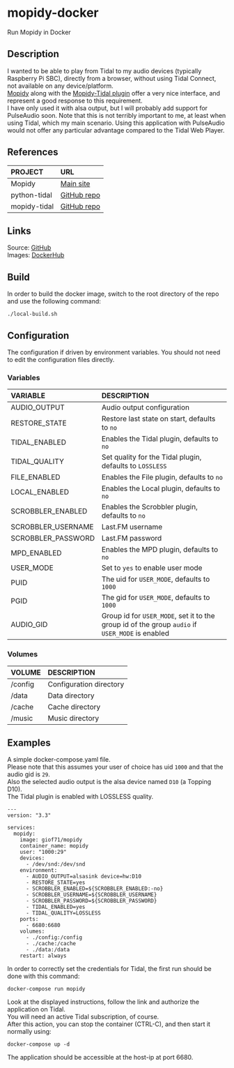 # mopidy-docker

Run Mopidy in Docker

## Description

I wanted to be able to play from Tidal to my audio devices (typically Raspberry Pi SBC), directly from a browser, without using Tidal Connect, not available on any device/platform.  
[Mopidy](https://mopidy.com/) along with the [Mopidy-Tidal plugin](https://github.com/tehkillerbee/mopidy-tidal) offer a very nice interface, and represent a good response to this requirement.  
I have only used it with alsa output, but I will probably add support for PulseAudio soon. Note that this is not terribly important to me, at least when using Tidal, which my main scenario.  Using this application with PulseAudio would not offer any particular advantage compared to the Tidal Web Player.  

## References

PROJECT|URL
:---|:---
Mopidy|[Main site](https://mopidy.com/)
python-tidal|[GitHub repo](https://github.com/tamland/python-tidal)
mopidy-tidal|[GitHub repo](https://github.com/tehkillerbee/mopidy-tidal)

## Links

Source: [GitHub](https://github.com/giof71/mopidy-docker)  
Images: [DockerHub](https://hub.docker.com/r/giof71/mopidy)

## Build

In order to build the docker image, switch to the root directory of the repo and use the following command:

`./local-build.sh`

## Configuration

The configuration if driven by environment variables. You should not need to edit the configuration files directly.  

### Variables

VARIABLE|DESCRIPTION
:---|:---
AUDIO_OUTPUT|Audio output configuration
RESTORE_STATE|Restore last state on start, defaults to `no`
TIDAL_ENABLED|Enables the Tidal plugin, defaults to `no`
TIDAL_QUALITY|Set quality for the Tidal plugin, defaults to `LOSSLESS`
FILE_ENABLED|Enables the File plugin, defaults to `no`
LOCAL_ENABLED|Enables the Local plugin, defaults to `no`
SCROBBLER_ENABLED|Enables the Scrobbler plugin, defaults to `no`
SCROBBLER_USERNAME|Last.FM username
SCROBBLER_PASSWORD|Last.FM password
MPD_ENABLED|Enables the MPD plugin, defaults to `no`
USER_MODE|Set to `yes` to enable user mode
PUID|The uid for `USER_MODE`, defaults to `1000`
PGID|The gid for `USER_MODE`, defaults to `1000`
AUDIO_GID|Group id for `USER_MODE`, set it to the group id of the group `audio` if `USER_MODE` is enabled

### Volumes

VOLUME|DESCRIPTION
:---|:---
/config|Configuration directory
/data|Data directory
/cache|Cache directory
/music|Music directory

## Examples

A simple docker-compose.yaml file.  
Please note that this assumes your user of choice has uid `1000` and that the audio gid is `29`.  
Also the selected audio output is the alsa device named `D10` (a Topping D10).  
The Tidal plugin is enabled with LOSSLESS quality.  

```text
---
version: "3.3"

services:
  mopidy:
    image: giof71/mopidy
    container_name: mopidy
    user: "1000:29"
    devices:
      - /dev/snd:/dev/snd
    environment:
      - AUDIO_OUTPUT=alsasink device=hw:D10
      - RESTORE_STATE=yes
      - SCROBBLER_ENABLED=${SCROBBLER_ENABLED:-no}
      - SCROBBLER_USERNAME=${SCROBBLER_USERNAME}
      - SCROBBLER_PASSWORD=${SCROBBLER_PASSWORD}
      - TIDAL_ENABLED=yes
      - TIDAL_QUALITY=LOSSLESS
    ports:
      - 6680:6680
    volumes:
      - ./config:/config
      - ./cache:/cache
      - ./data:/data
    restart: always
```

In order to correctly set the credentials for Tidal, the first run should be done with this command:

`docker-compose run mopidy`

Look at the displayed instructions, follow the link and authorize the application on Tidal.  
You will need an active Tidal subscription, of course.  
After this action, you can stop the container (CTRL-C), and then start it normally using:

`docker-compose up -d`

The application should be accessible at the host-ip at port 6680.  
